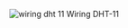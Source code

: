 ![wiring dht 11](https://user-images.githubusercontent.com/107240835/179384261-6f2c3fa8-fbbe-49fb-bfa4-826ea664fec1.png)
Wiring DHT-11
